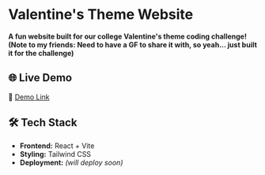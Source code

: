 # Valentine's Theme Website

**A fun website built for our college Valentine's theme coding challenge! (Note to my friends: Need to have a GF to share it with, so yeah... just built it for the challenge)**

## 🌐 Live Demo

🔗 [Demo Link](https://drive.google.com/file/d/12WPZ6td5Oo4QJ2az_Z86lwe6nFN6Mgsd/view?usp=sharing)

## 🛠️ Tech Stack

- **Frontend:** React + Vite
- **Styling:** Tailwind CSS
- **Deployment:** _(will deploy soon)_
